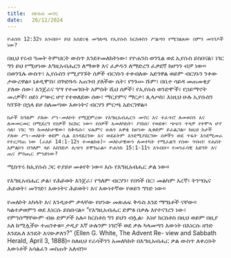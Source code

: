 ```yaml
---
title:  በየሱስ መኖር
date:   26/12/2024
---
```


`ዮሐንስ 12:32ን አንብቡ። ይህ አስደናቂ መግለጫ የኢየሱስ ክርስቶስን ሥልጣን የሚገልጸው በምን መንገዶች ነው?`

በዚህ የሩብ ዓመት ትምህርት ውስጥ እንደተመለከትነው፣ የዮሐንስ ወንጌል ወደ ኢየሱስ ይስበናል፣ ነገር ግን ይህ የሚሆነው እግዚአብሔርን ለማወቅ እና ፈቃዱን ለማድረግ ፈቃደኛ ከሆንን ብቻ ነው። በወንጌሉ ውስጥ፣ ኢየሱስን የሚያገኙት ሰዎች ብርሃኑን ተቀብለው አድገዋል ወይም ብርሃኑን ንቀው ታውረዋል። ኒቆዲሞስ፣ በጕድጓዱ አጠገብ ያለችው ሴት፣ የንጉሡ ሹም፣ በቤተ ሳይዳ መጠመቂያ ያለው ሰው፣ እንጀራና ዓሣ የተመገቡት አምስት ሺህ ሰዎች፣ የኢየሱስ ወንድሞች፣ የኃይማኖት መሪዎች፣ ዐይነ ሥውር ሆኖ የተወለደው ሰው፣ ማርያምና ማርታ፣ ጲላጦስ፣ እነዚህ ሁሉ ኢየሱስን ካገኙት በኋላ ይዞ ስለመጣው እውነትና ብርሃን ምርጫ አድርገዋል።

`ከታች ከዓለም ያለው ሥነ-መለኮት የሚጀምረው የእግዚአብሔርን መኖር እና ተፈጥሮ ለመወሰን እና ለመመርመር በሚደረግ የሰዎች ክርክር ነው። የሰዎች አመለካከት፣ ያነከሰ፣ የወደቀ፣ ጭፍን ጥላቻ የተሞላ ሆኖ ሳለ፣ ነገር ግን ከመለኮታዊው፣ ከቅዱሱ፣ ፍጹምና ሁሉን አዋቂ ከሆነው ሊቀድም ይፈልጋል። ከዚህ ከታች ያለው ሥነ-መለኮት ቀደም ሲል እንዳደረገው እና ወደፊትም እንደሚያደርገው ሰዎችን ወደ ጥፋት እንደሚመራ የተረጋገጠ ነው (ራእይ 14:1-12ን ተመልከቱ)። መለኮታዊውን ለመተካት የሚፈልግ የሰው ጥበብ፣ የሐሰት አምልኮን በዓለም ላይ አስገድዶ ሊጭን ይሞክራል። ዮሐንስ 15:1-11ን አንብቡ። የመንፈሳዊ እድገት እና ጤና ምስጢር ምንድነው?`

ሚስጥሩ ከኢየሱስ ጋር ተያይዞ መቆየት ነው። እሱ የእግዚአብሔር ቃል ነው።

የእግዚአብሔር ቃል፣ የሕይወት እንጀራ፣ የዓለም ብርሃን፣ የበጎች በር፣ መልካም እረኛ፣ ትንሣኤና ሕይወት፣ መንገድ፣ እውነትና ሕይወት፣ እና እውነተኛው የወይን ግንድ ነው።

የመለኮት አካላት እና እንዲሁም ቃላቸው የሆነው መጽሐፍ ቅዱስ እንደ ማግኔቶች ናቸው። ካልተቃወምን ወደ እነርሱ ይስቡናል። “የእግዚአብሔር ድምፅ በቃሉ እየተናገረን ነው፣ የምንሰማቸውም ብዙ ድምፆች አሉ። ክርስቶስ ግን ይህን ብሏል፦ እነሆ ክርስቶስ በዚህ ወይም በዚያ አለ ከሚሏችሁ ተጠንቀቁ። ታዲያ እኛ ሁሉንም ነገሮች ወደ ቃሉ ካላመጣን እውነት በእነርሱ ዘንድ እንደሌለ እንዴት እናውቃለን?” (Ellen G. White, The Advent Re- view and Sabbath Herald, April 3, 1888)። ስለዚህ የራሳችንን አመለካከት በእግዚአብሔር ቃል ውስጥ ለቀረቡት እውነቶች አሳልፈን መስጠት አለብን።